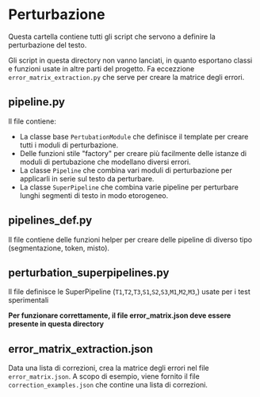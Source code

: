 # Perturbazione
Questa cartella contiene tutti gli script che servono a definire la perturbazione del testo.


Gli script in questa directory non vanno lanciati, in quanto esportano classi e funzioni usate in altre parti del progetto. Fa eccezzione `error_matrix_extraction.py` che serve per creare la matrice degli errori.

## pipeline.py
Il file contiene:
- La classe base ```PertubationModule``` che definisce il template per creare tutti i moduli di perturbazione.
- Delle funzioni stile "factory" per creare più facilmente delle istanze di moduli di pertubazione che modellano diversi errori.
- La classe ```Pipeline``` che combina vari moduli di perturbazione per applicarli in serie sul testo da perturbare.
- La classe ```SuperPipeline``` che combina varie pipeline per perturbare lunghi segmenti di testo in modo etorogeneo.

## pipelines_def.py
Il file contiene delle funzioni helper per creare delle pipeline di diverso tipo (segmentazione, token, misto).

## perturbation_superpipelines.py
Il file definisce le SuperPipeline (`T1`,`T2`,`T3`,`S1`,`S2`,`S3`,`M1`,`M2`,`M3`,) usate per i test sperimentali

**Per funzionare correttamente, il file error_matrix.json deve essere presente in questa directory**

## error_matrix_extraction.json
Data una lista di correzioni, crea la matrice degli errori nel file `error_matrix.json`. A scopo di esempio, viene fornito il file `correction_examples.json` che contine una lista di correzioni.
